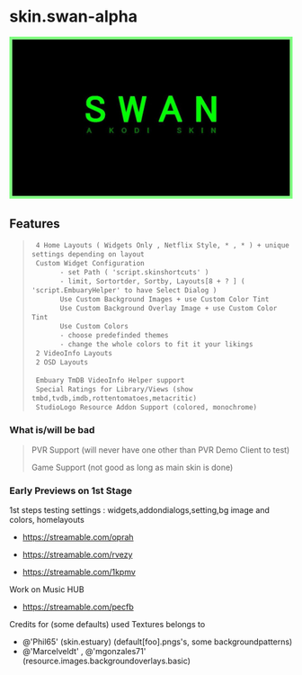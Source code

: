 # skin.swan-alpha
<img src='./resources/fanart.jpg'>

## Features
>
>      4 Home Layouts ( Widgets Only , Netflix Style, * , * ) + unique settings depending on layout
>      Custom Widget Configuration 
>            - set Path ( 'script.skinshortcuts' )
>            - limit, Sortortder, Sortby, Layouts[8 + ? ] ( 'script.EmbuaryHelper' to have Select Dialog )
>            Use Custom Background Images + use Custom Color Tint
>            Use Custom Background Overlay Image + use Custom Color Tint
>            Use Custom Colors
>            - choose predefinded themes
>            - change the whole colors to fit it your likings
>      2 VideoInfo Layouts
>      2 OSD Layouts
>      
>      Embuary TmDB VideoInfo Helper support
>      Special Ratings for Library/Views (show tmbd,tvdb,imdb,rottentomatoes,metacritic)
>      StudioLogo Resource Addon Support (colored, monochrome)
		
### What is/will be bad
>	PVR Support (will never have one other than PVR Demo Client to test)
>	
>	Game Support (not good as long as main skin is done)

### Early Previews on 1st Stage
1st steps testing settings : widgets,addondialogs,setting,bg image and colors, homelayouts
- https://streamable.com/oprah

- https://streamable.com/rvezy

- https://streamable.com/1kpmv


Work on Music HUB
- https://streamable.com/pecfb


Credits for (some defaults) used Textures belongs to
- @'Phil65' (skin.estuary) (default[foo].pngs's, some backgroundpatterns)
- @'Marcelveldt' , @'mgonzales71' (resource.images.backgroundoverlays.basic)

